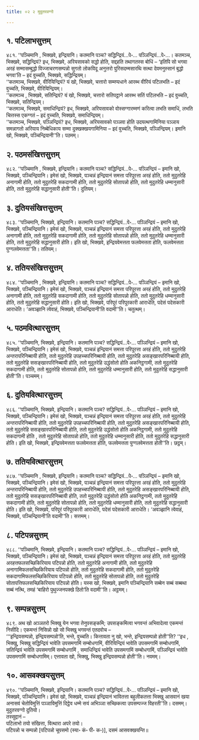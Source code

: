 ```yaml
---
title: ०२ २ मुदुतरवग्गो

---
```



## १. पटिलाभसुत्तम्

४८१. ‘‘पञ्चिमानि , भिक्खवे, इन्द्रियानि। कतमानि पञ्च? सद्धिन्द्रियं…पे॰… पञ्ञिन्द्रियं…पे॰…। कतमञ्च, भिक्खवे, सद्धिन्द्रियं? इध, भिक्खवे, अरियसावको सद्धो होति, सद्दहति तथागतस्स बोधिं – ‘इतिपि सो भगवा अरहं सम्मासम्बुद्धो विज्जाचरणसम्पन्नो सुगतो लोकविदू अनुत्तरो पुरिसदम्मसारथि सत्था देवमनुस्सानं बुद्धो भगवा’ति – इदं वुच्चति, भिक्खवे, सद्धिन्द्रियम्।  
‘‘कतमञ्च, भिक्खवे, वीरियिन्द्रियं? यं खो, भिक्खवे, चत्तारो सम्मप्पधाने आरब्भ वीरियं पटिलभति – इदं वुच्चति, भिक्खवे, वीरियिन्द्रियम्।  
‘‘कतमञ्च , भिक्खवे, सतिन्द्रियं? यं खो, भिक्खवे, चत्तारो सतिपट्ठाने आरब्भ सतिं पटिलभति – इदं वुच्चति, भिक्खवे, सतिन्द्रियम्।  
‘‘कतमञ्च, भिक्खवे, समाधिन्द्रियं? इध, भिक्खवे, अरियसावको वोस्सग्गारम्मणं करित्वा लभति समाधिं, लभति चित्तस्स एकग्गतं – इदं वुच्चति, भिक्खवे, समाधिन्द्रियम्।  
‘‘कतमञ्च, भिक्खवे, पञ्ञिन्द्रियं? इध, भिक्खवे, अरियसावको पञ्ञवा होति उदयत्थगामिनिया पञ्ञाय समन्नागतो अरियाय निब्बेधिकाय सम्मा दुक्खक्खयगामिनिया – इदं वुच्चति, भिक्खवे, पञ्ञिन्द्रियम्। इमानि खो, भिक्खवे, पञ्चिन्द्रियानी’’ति। पठमम्।  


## २. पठमसंखित्तसुत्तम्

४८२. ‘‘पञ्चिमानि , भिक्खवे, इन्द्रियानि। कतमानि पञ्च? सद्धिन्द्रियं…पे॰… पञ्ञिन्द्रियं – इमानि खो, भिक्खवे, पञ्चिन्द्रियानि। इमेसं खो, भिक्खवे, पञ्चन्नं इन्द्रियानं समत्ता परिपूरत्ता अरहं होति, ततो मुदुतरेहि अनागामी होति, ततो मुदुतरेहि सकदागामी होति, ततो मुदुतरेहि सोतापन्नो होति, ततो मुदुतरेहि धम्मानुसारी होति, ततो मुदुतरेहि सद्धानुसारी होती’’ति। दुतियम्।  


## ३. दुतियसंखित्तसुत्तम्

४८३. ‘‘पञ्चिमानि, भिक्खवे, इन्द्रियानि। कतमानि पञ्च? सद्धिन्द्रियं…पे॰… पञ्ञिन्द्रियं – इमानि खो, भिक्खवे, पञ्चिन्द्रियानि। इमेसं खो, भिक्खवे, पञ्चन्नं इन्द्रियानं समत्ता परिपूरत्ता अरहं होति, ततो मुदुतरेहि अनागामी होति, ततो मुदुतरेहि सकदागामी होति, ततो मुदुतरेहि सोतापन्नो होति, ततो मुदुतरेहि धम्मानुसारी होति, ततो मुदुतरेहि सद्धानुसारी होति। इति खो, भिक्खवे, इन्द्रियवेमत्तता फलवेमत्तता होति, फलवेमत्तता पुग्गलवेमत्तता’’ति। ततियम्।  


## ४. ततियसंखित्तसुत्तम्

४८४. ‘‘पञ्चिमानि , भिक्खवे, इन्द्रियानि। कतमानि पञ्च? सद्धिन्द्रियं…पे॰… पञ्ञिन्द्रियं – इमानि खो, भिक्खवे, पञ्चिन्द्रियानि। इमेसं खो, भिक्खवे, पञ्चन्नं इन्द्रियानं समत्ता परिपूरत्ता अरहं होति, ततो मुदुतरेहि अनागामी होति, ततो मुदुतरेहि सकदागामी होति, ततो मुदुतरेहि सोतापन्नो होति, ततो मुदुतरेहि धम्मानुसारी होति, ततो मुदुतरेहि सद्धानुसारी होति। इति खो, भिक्खवे, परिपूरं परिपूरकारी आराधेति, पदेसं पदेसकारी आराधेति। ‘अवञ्झानि त्वेवाहं, भिक्खवे, पञ्चिन्द्रियानी’ति वदामी’’ति। चतुत्थम्।  


## ५. पठमवित्थारसुत्तम्

४८५. ‘‘पञ्चिमानि, भिक्खवे, इन्द्रियानि। कतमानि पञ्च? सद्धिन्द्रियं…पे॰… पञ्ञिन्द्रियं – इमानि खो, भिक्खवे, पञ्चिन्द्रियानि। इमेसं खो, भिक्खवे, पञ्चन्नं इन्द्रियानं समत्ता परिपूरत्ता अरहं होति, ततो मुदुतरेहि अन्तरापरिनिब्बायी होति, ततो मुदुतरेहि उपहच्चपरिनिब्बायी होति, ततो मुदुतरेहि असङ्खारपरिनिब्बायी होति, ततो मुदुतरेहि ससङ्खारपरिनिब्बायी होति, ततो मुदुतरेहि उद्धंसोतो होति अकनिट्ठगामी, ततो मुदुतरेहि सकदागामी होति, ततो मुदुतरेहि सोतापन्नो होति, ततो मुदुतरेहि धम्मानुसारी होति, ततो मुदुतरेहि सद्धानुसारी होती’’ति। पञ्चमम्।  


## ६. दुतियवित्थारसुत्तम्

४८६. ‘‘पञ्चिमानि, भिक्खवे, इन्द्रियानि। कतमानि पञ्च? सद्धिन्द्रियं…पे॰… पञ्ञिन्द्रियं – इमानि खो, भिक्खवे, पञ्चिन्द्रियानि। इमेसं खो, भिक्खवे, पञ्चन्नं इन्द्रियानं समत्ता परिपूरत्ता अरहं होति, ततो मुदुतरेहि अन्तरापरिनिब्बायी होति, ततो मुदुतरेहि उपहच्चपरिनिब्बायी होति, ततो मुदुतरेहि असङ्खारपरिनिब्बायी होति, ततो मुदुतरेहि ससङ्खारपरिनिब्बायी होति, ततो मुदुतरेहि उद्धंसोतो होति अकनिट्ठगामी, ततो मुदुतरेहि सकदागामी होति , ततो मुदुतरेहि सोतापन्नो होति, ततो मुदुतरेहि धम्मानुसारी होति, ततो मुदुतरेहि सद्धानुसारी होति। इति खो, भिक्खवे, इन्द्रियवेमत्तता फलवेमत्तता होति, फलवेमत्तता पुग्गलवेमत्तता होती’’ति। छट्ठम्।  


## ७. ततियवित्थारसुत्तम्

४८७. ‘‘पञ्चिमानि , भिक्खवे, इन्द्रियानि। कतमानि पञ्च? सद्धिन्द्रियं…पे॰… पञ्ञिन्द्रियं – इमानि खो, भिक्खवे, पञ्चिन्द्रियानि। इमेसं खो, भिक्खवे, पञ्चन्नं इन्द्रियानं समत्ता परिपूरत्ता अरहं होति, ततो मुदुतरेहि अन्तरापरिनिब्बायी होति, ततो मुदुतरेहि उपहच्चपरिनिब्बायी होति, ततो मुदुतरेहि असङ्खारपरिनिब्बायी होति, ततो मुदुतरेहि ससङ्खारपरिनिब्बायी होति, ततो मुदुतरेहि उद्धंसोतो होति अकनिट्ठगामी, ततो मुदुतरेहि सकदागामी होति, ततो मुदुतरेहि सोतापन्नो होति, ततो मुदुतरेहि धम्मानुसारी होति, ततो मुदुतरेहि सद्धानुसारी होति। इति खो, भिक्खवे, परिपूरं परिपूरकारी आराधेति, पदेसं पदेसकारी आराधेति। ‘अवञ्झानि त्वेवाहं, भिक्खवे, पञ्चिन्द्रियानी’ति वदामी’’ति। सत्तमम्।  


## ८. पटिपन्नसुत्तम्

४८८. ‘‘पञ्चिमानि, भिक्खवे, इन्द्रियानि। कतमानि पञ्च? सद्धिन्द्रियं…पे॰… पञ्ञिन्द्रियं – इमानि खो, भिक्खवे, पञ्चिन्द्रियानि। इमेसं खो, भिक्खवे, पञ्चन्नं इन्द्रियानं समत्ता परिपूरत्ता अरहं होति, ततो मुदुतरेहि अरहत्तफलसच्छिकिरियाय पटिपन्नो होति, ततो मुदुतरेहि अनागामी होति, ततो मुदुतरेहि अनागामिफलसच्छिकिरियाय पटिपन्नो होति, ततो मुदुतरेहि सकदागामी होति, ततो मुदुतरेहि सकदागामिफलसच्छिकिरियाय पटिपन्नो होति, ततो मुदुतरेहि सोतापन्नो होति, ततो मुदुतरेहि सोतापत्तिफलसच्छिकिरियाय पटिपन्नो होति। यस्स खो, भिक्खवे, इमानि पञ्चिन्द्रियानि सब्बेन सब्बं सब्बथा सब्बं नत्थि, तमहं ‘बाहिरो पुथुज्जनपक्खे ठितो’ति वदामी’’ति। अट्ठमम्।  


## ९. सम्पन्नसुत्तम्

४८९. अथ खो अञ्ञतरो भिक्खु येन भगवा तेनुपसङ्कमि; उपसङ्कमित्वा भगवन्तं अभिवादेत्वा एकमन्तं निसीदि। एकमन्तं निसिन्नो खो सो भिक्खु भगवन्तं एतदवोच –  
‘‘‘इन्द्रियसम्पन्नो, इन्द्रियसम्पन्नो’ति, भन्ते, वुच्चति। कित्तावता नु खो, भन्ते, इन्द्रियसम्पन्नो होती’’ति? ‘‘इध , भिक्खु, भिक्खु सद्धिन्द्रियं भावेति उपसमगामिं सम्बोधगामिं, वीरियिन्द्रियं भावेति उपसमगामिं सम्बोधगामिं, सतिन्द्रियं भावेति उपसमगामिं सम्बोधगामिं , समाधिन्द्रियं भावेति उपसमगामिं सम्बोधगामिं, पञ्ञिन्द्रियं भावेति उपसमगामिं सम्बोधगामिम्। एत्तावता खो, भिक्खु, भिक्खु इन्द्रियसम्पन्नो होती’’ति। नवमम्।  


## १०. आसवक्खयसुत्तम्

४९०. ‘‘पञ्चिमानि, भिक्खवे, इन्द्रियानि। कतमानि पञ्च? सद्धिन्द्रियं…पे॰… पञ्ञिन्द्रियं – इमानि खो, भिक्खवे, पञ्चिन्द्रियानि। इमेसं खो, भिक्खवे, पञ्चन्नं इन्द्रियानं भावितत्ता बहुलीकतत्ता भिक्खु आसवानं खया अनासवं चेतोविमुत्तिं पञ्ञाविमुत्तिं दिट्ठेव धम्मे सयं अभिञ्ञा सच्छिकत्वा उपसम्पज्ज विहरती’’ति। दसमम्।  
मुदुतरवग्गो दुतियो।  
तस्सुद्दानं –  
पटिलाभो तयो संखित्ता, वित्थारा अपरे तयो।  
पटिपन्नो च सम्पन्नो [पटिपन्नो चूपसमो (स्या॰ कं॰ पी॰ क॰)], दसमं आसवक्खयन्ति॥  